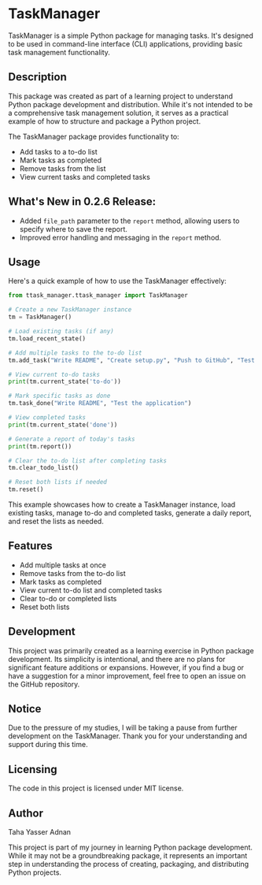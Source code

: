 # TaskManager

TaskManager is a simple Python package for managing tasks. It's designed to be used in command-line interface (CLI) applications, providing basic task management functionality.

## Description

This package was created as part of a learning project to understand Python package development and distribution. While it's not intended to be a comprehensive task management solution, it serves as a practical example of how to structure and package a Python project.

The TaskManager package provides functionality to:
- Add tasks to a to-do list
- Mark tasks as completed
- Remove tasks from the list
- View current tasks and completed tasks

## What's New in 0.2.6 Release:

- Added `file_path` parameter to the `report` method, allowing users to specify where to save the report.
- Improved error handling and messaging in the `report` method.

## Usage

Here's a quick example of how to use the TaskManager effectively:

```python
from ttask_manager.ttask_manager import TaskManager

# Create a new TaskManager instance
tm = TaskManager()

# Load existing tasks (if any)
tm.load_recent_state()

# Add multiple tasks to the to-do list
tm.add_task("Write README", "Create setup.py", "Push to GitHub", "Test the application")

# View current to-do tasks
print(tm.current_state('to-do'))

# Mark specific tasks as done
tm.task_done("Write README", "Test the application")

# View completed tasks
print(tm.current_state('done'))

# Generate a report of today's tasks
print(tm.report())

# Clear the to-do list after completing tasks
tm.clear_todo_list()

# Reset both lists if needed
tm.reset()
```

This example showcases how to create a TaskManager instance, load existing tasks, manage to-do and completed tasks, generate a daily report, and reset the lists as needed.

## Features

- Add multiple tasks at once
- Remove tasks from the to-do list
- Mark tasks as completed
- View current to-do list and completed tasks
- Clear to-do or completed lists
- Reset both lists

## Development
This project was primarily created as a learning exercise in Python package development. Its simplicity is intentional, and there are no plans for significant feature additions or expansions. However, if you find a bug or have a suggestion for a minor improvement, feel free to open an issue on the GitHub repository.

## Notice

Due to the pressure of my studies, I will be taking a pause from further development on the TaskManager. Thank you for your understanding and support during this time.

## Licensing

The code in this project is licensed under MIT license.

## Author

Taha Yasser Adnan

This project is part of my journey in learning Python package development. While it may not be a groundbreaking package, it represents an important step in understanding the process of creating, packaging, and distributing Python projects.

